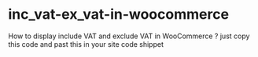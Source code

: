 # inc_vat-ex_vat-in-woocommerce
How to display include VAT and exclude VAT in WooCommerce ? just copy this code and past this in your site code shippet
